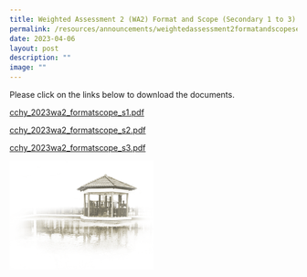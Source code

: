 ```yaml
---
title: Weighted Assessment 2 (WA2) Format and Scope (Secondary 1 to 3)
permalink: /resources/announcements/weightedassessment2formatandscopesecondary1to3/
date: 2023-04-06
layout: post
description: ""
image: ""
---
```

Please click on the links below to download the documents.

[cchy_2023wa2_formatscope_s1.pdf](/files/WA%20Format%20and%20Scope/cchy_2023wa2_formatscope_s1.pdf)

[cchy_2023wa2_formatscope_s2.pdf](/files/WA%20Format%20and%20Scope/cchy_2023wa2_formatscope_s2.pdf)

[cchy_2023wa2_formatscope_s3.pdf](/files/WA%20Format%20and%20Scope/cchy_2023wa2_formatscope_s3.pdf)

<img src="/images/pavilion.png" style="width:50%">